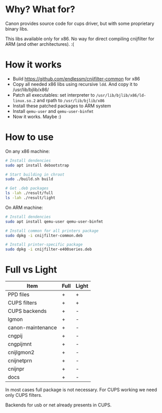# Why? What for?
Canon provides source code for cups driver, but with some proprietary binary libs.

This libs available only for x86. No way for direct compiling cnijfilter for ARM (and other architectures). :(

# How it works
- Build https://github.com/endlessm/cnijfilter-common for x86
- Copy all needed x86 libs using recursive `ldd`. And copy it to /usr/lib/bjlib/x86/
- Patch all executables: set interpreter to `/usr/lib/bjlib/x86/ld-linux.so.2` and rpath to `/usr/lib/bjlib/x86`
- Install these patched packages to ARM system
- Install `qemu-user` and `qemu-user-binfmt`
- Now it works. Maybe :)

# How to use
On any x86 machine:
```bash
# Install dendencies
sudo apt install debootstrap

# Start building in chroot
sudo ./build.sh build

# Get .deb packages
ls -lah ./result/full
ls -lah ./result/light
```

On ARM machine:
```bash
# Install dendencies
sudo apt install qemu-user qemu-user-binfmt

# Install common for all printers package
sudo dpkg -i cnijfilter-common.deb

# Install printer-specific package
sudo dpkg -i cnijfilter-e400series.deb
```

# Full vs Light
| Item              | Full | Light |
|-------------------|------|-------|
| PPD files         | +    | +     |
| CUPS filters      | +    | +     |
| CUPS backends     | +    | -     |
| lgmon             | +    | -     |
| canon-maintenance | +    | -     |
| cngpij            | +    | -     |
| cngpijmnt         | +    | -     |
| cnijlgmon2        | +    | -     |
| cnijnetprn        | +    | -     |
| cnijnpr           | +    | -     |
| docs              | +    | -     |

In most cases full package is not necessary. For CUPS working we need only CUPS filters.

Backends for usb or net already presents in CUPS.
